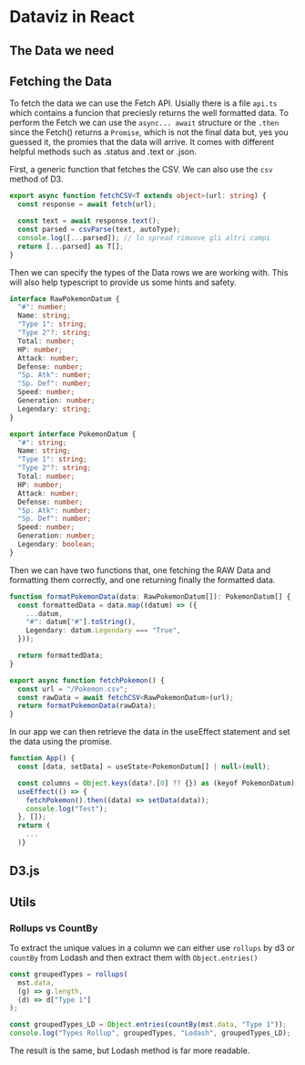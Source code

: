 # Dataviz in React

## The Data we need

## Fetching the Data

To fetch the data we can use the Fetch API. Usially there is a file `api.ts` which contains a funcion that preciesly returns the well formatted data.
To perform the Fetch we can use the `async... await` structure or the `.then` since the Fetch() returns a `Promise`, which is not the final data but, yes you guessed it, the promies that the data will arrive. It comes with different helpful methods such as .status and .text or .json.

First, a generic function that fetches the CSV. We can also use the `csv` method of D3.

```ts
export async function fetchCSV<T extends object>(url: string) {
  const response = await fetch(url);

  const text = await response.text();
  const parsed = csvParse(text, autoType);
  console.log([...parsed]); // lo spread rimuove gli altri campi
  return [...parsed] as T[];
}
```

Then we can specify the types of the Data rows we are working with. This will also help typescript to provide us some hints and safety.

```ts
interface RawPokemonDatum {
  "#": number;
  Name: string;
  "Type 1": string;
  "Type 2"?: string;
  Total: number;
  HP: number;
  Attack: number;
  Defense: number;
  "Sp. Atk": number;
  "Sp. Def": number;
  Speed: number;
  Generation: number;
  Legendary: string;
}

export interface PokemonDatum {
  "#": string;
  Name: string;
  "Type 1": string;
  "Type 2"?: string;
  Total: number;
  HP: number;
  Attack: number;
  Defense: number;
  "Sp. Atk": number;
  "Sp. Def": number;
  Speed: number;
  Generation: number;
  Legendary: boolean;
}
```

Then we can have two functions that, one fetching the RAW Data and formatting them correctly, and one returning finally the formatted data.

```ts
function formatPokemonData(data: RawPokemonDatum[]): PokemonDatum[] {
  const formattedData = data.map((datum) => ({
    ...datum,
    "#": datum["#"].toString(),
    Legendary: datum.Legendary === "True",
  }));

  return formattedData;
}

export async function fetchPokemon() {
  const url = "/Pokemon.csv";
  const rawData = await fetchCSV<RawPokemonDatum>(url);
  return formatPokemonData(rawData);
}
```

In our app we can then retrieve the data in the useEffect statement and set the data using the promise.

```js
function App() {
  const [data, setData] = useState<PokemonDatum[] | null>(null);

  const columns = Object.keys(data?.[0] ?? {}) as (keyof PokemonDatum)[];
  useEffect(() => {
    fetchPokemon().then((data) => setData(data));
    console.log("Test");
  }, []);
  return (
    ...
  )}
```

## D3.js

## Utils

### Rollups vs CountBy

To extract the unique values in a column we can either use `rollups` by d3 or `countBy` from Lodash and then extract them with `Object.entries()`

```js
const groupedTypes = rollups(
  mst.data,
  (g) => g.length,
  (d) => d["Type 1"]
);

const groupedTypes_LD = Object.entries(countBy(mst.data, "Type 1"));
console.log("Types Rollup", groupedTypes, "Lodash", groupedTypes_LD);
```

The result is the same, but Lodash method is far more readable.
